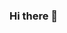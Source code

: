 ### Hi there 👋

<!--
**DZHAPPY/DZHAPPY** is a ✨ _special_ ✨ repository because its `README.md` (this file) appears on your GitHub profile.

Here are some ideas to get you started:

- 🔭 I am an unemployed college student
- 🌱 I’m currently learning Frontend related courses
- 👯 I’m looking to collaborate on ...
- 🤔 I’m looking for help with Frontend internship opportunities
- 💬 Ask me about ...
- 📫 How to reach me: ldzttkx@qq.com
- 😄 Pronouns: ...
- ⚡ Fun fact: ...
-->
